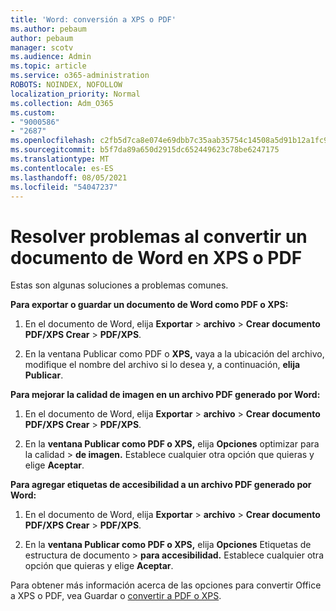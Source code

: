 ```yaml
---
title: 'Word: conversión a XPS o PDF'
ms.author: pebaum
author: pebaum
manager: scotv
ms.audience: Admin
ms.topic: article
ms.service: o365-administration
ROBOTS: NOINDEX, NOFOLLOW
localization_priority: Normal
ms.collection: Adm_O365
ms.custom:
- "9000586"
- "2687"
ms.openlocfilehash: c2fb5d7ca8e074e69dbb7c35aab35754c14508a5d91b12a1fc943fadda242040
ms.sourcegitcommit: b5f7da89a650d2915dc652449623c78be6247175
ms.translationtype: MT
ms.contentlocale: es-ES
ms.lasthandoff: 08/05/2021
ms.locfileid: "54047237"
---
```

# <a name="resolve-issues-converting-a-word-document-to-xps-or-pdf"></a>Resolver problemas al convertir un documento de Word en XPS o PDF

Estas son algunas soluciones a problemas comunes. 

**Para exportar o guardar un documento de Word como PDF o XPS:**

1. En el documento de Word, elija **Exportar**  >  **archivo**  >  **Crear documento PDF/XPS Crear**  >  **PDF/XPS**.

2. En la ventana Publicar como PDF o **XPS,** vaya a la ubicación del archivo, modifique el nombre del archivo si lo desea y, a continuación, **elija Publicar**.

**Para mejorar la calidad de imagen en un archivo PDF generado por Word:**

1. En el documento de Word, elija **Exportar**  >  **archivo**  >  **Crear documento PDF/XPS Crear**  >  **PDF/XPS**.

2. En la **ventana Publicar como PDF o XPS,** elija **Opciones** optimizar para la calidad  >  **de imagen.** Establece cualquier otra opción que quieras y elige **Aceptar**. 

**Para agregar etiquetas de accesibilidad a un archivo PDF generado por Word:**
 
1. En el documento de Word, elija **Exportar**  >  **archivo**  >  **Crear documento PDF/XPS Crear**  >  **PDF/XPS**.

2. En la **ventana Publicar como PDF o XPS,** elija **Opciones** Etiquetas de estructura de documento  >  **para accesibilidad.** Establece cualquier otra opción que quieras y elige **Aceptar**.

Para obtener más información acerca de las opciones para convertir Office a XPS o PDF, vea Guardar o [convertir a PDF o XPS](https://support.office.com/article/d85416c5-7d77-4fd6-a216-6f4bf7c7c110).